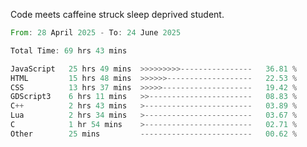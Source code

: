Code meets caffeine struck sleep deprived student.

<!--START_SECTION:waka-->

```rust
From: 28 April 2025 - To: 24 June 2025

Total Time: 69 hrs 43 mins

JavaScript   25 hrs 49 mins  >>>>>>>>>----------------   36.81 %
HTML         15 hrs 48 mins  >>>>>>-------------------   22.53 %
CSS          13 hrs 37 mins  >>>>>--------------------   19.42 %
GDScript3    6 hrs 11 mins   >>-----------------------   08.83 %
C++          2 hrs 43 mins   >------------------------   03.89 %
Lua          2 hrs 34 mins   >------------------------   03.67 %
C            1 hr 54 mins    >------------------------   02.71 %
Other        25 mins         -------------------------   00.62 %
```

<!--END_SECTION:waka-->
